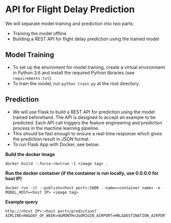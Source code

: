 # API for Flight Delay Prediction

We will separate model training and prediction into two parts:
* Training the model offline
* Building a REST API for flight delay prediction using the trained model

## Model Training
* To set up the enviroment for model training, create a virtual environment in Python 3.6 and install the required Python libraries (see `requirements.txt`).
* To train the model, run `python train.py` at the root directory.

## Prediction
* We will use Flask to build a REST API for prediction using the model trained beforehand. The API is designed to accept an example to be predicted. Each API call triggers the feature engineering and prediction process in the machine learning pipeline. 
* This should be fast enough to ensure a real-time response which gives the prediction result in JSON format.
* To run Flask App with Docker, see below.

**Build the docker image**
```
docker build --force-rm=true -t <image tag> .
```

**Run the docker container (if the container is run locally, use 0.0.0.0 for host IP)**
```
docker run -it --publish=<host port>:5000 --name=<container name> -e MODEL_HOST=<host IP> <image tag>
```

**Example query**
```
http://<host IP>:<host port>/prediction?AIRLINE=HA&DAY_OF_WEEK=4&MONTH=2&ORIGIN_AIRPORT=HNL&DESTINATION_AIRPORT=KOA
```
